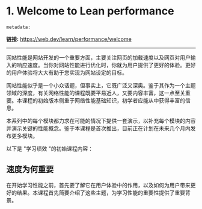 # 1. Welcome to Lean performance


`metadata:`

**链接:** https://web.dev/learn/performance/welcome

---



网站性能是网站开发的一个重要方面，主要关注网页的加载速度以及网页对用户输入的响应速度。当你对网站性能进行优化时，你就为用户提供了更好的体验。更好的用户体验将大大有助于您实现为网站设定的目标。

网站性能似乎是一个小众话题，但事实上，它既广泛又深奥。鉴于其作为一个主题领域的深度，有关网络性能的课程既要平易近人，又要内容丰富，这一点至关重要。本课程的初始版本侧重于网络性能基础知识，初学者应能从中获得丰富的信息。

本系列中的每个模块都力求在可能的情况下提供一套演示，以补充每个模块的内容并演示关键的性能概念。鉴于本课程是首次推出，目前正在计划在未来几个月内发布更多模块。

以下是 "学习绩效 "的初始课程内容：

## 速度为何重要

在开始学习性能之前，首先要了解它在用户体验中的作用，以及如何为用户带来更好的结果。本课程首先简要介绍了这些主题，为学习性能的重要性提供了重要背景。